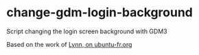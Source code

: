 # change-gdm-login-background

Script changing the login screen background with GDM3

Based on the work of [Lynn, on ubuntu-fr.org](https://forum.ubuntu-fr.org/viewtopic.php?pid=22271816#p22271816)

